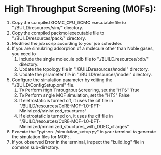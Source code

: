 # High Throughput Screening (MOFs):

1. Copy the compiled GOMC_CPU_GCMC executable file to "./BUILD/resources/sim/" directory.
2. Copy the compiled packmol executable file to "./BUILD/resources/pack/" directory.
3. Modified the job scrip according to your job scheduler.
4. If you are simulating adsorption of a molecule other than Noble gases, you need to
    1. Include the single molecule pdb file to "./BUILD/resources/pdb/" directory.
    2. Update the topology file in "./BUILD/resources/model" directory.
    3. Update the parameter file in "./BUILD/resources/model" directory.
5. Configure the simulation parameter by editing the "./BUILD/ConfigSetup.xml" file.
    1. To Perform High Throughput Screening, set the "HTS" True
    2. To Perform single MOF simulation, set the "HTS" False 
    3. If eletrostatic is turned off, it uses the cif file in "/BUILD/resources/CoRE-MOF-1.0-DFT-Minimized/minimized_structures"
    4. If eletrostatic is turned on, it uses the cif file in "/BUILD/resources/CoRE-MOF-1.0-DFT-Minimized/minimized_structures_with_DDEC_charges" 
6. Execute the "python ./simulation_setup.py" in your terminal to generate the simulation files for MOFs.
7. If you observed Error in the terminal, inspect the "build.log" file in common sub-directory.


